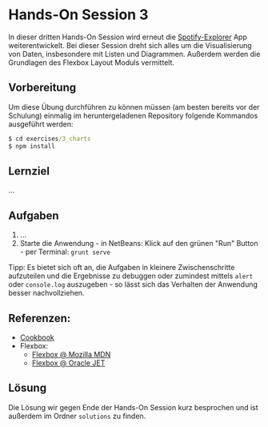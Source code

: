 # Hands-On Session 3

In dieser dritten Hands-On Session wird erneut die [Spotify-Explorer](https://github.com/enpit/jet-spotify-explorer/) App weiterentwickelt.
Bei dieser Session dreht sich alles um die Visualisierung von Daten, insbesondere mit Listen und Diagrammen.
Außerdem werden die Grundlagen des Flexbox Layout Moduls vermittelt.

## Vorbereitung

Um diese Übung durchführen zu können müssen (am besten bereits vor der Schulung) einmalig im heruntergeladenen Repository folgende Kommandos ausgeführt werden:

``` cmd
$ cd exercises/3_charts
$ npm install
```

## Lernziel

...

## Aufgaben

  1. ...
  5. Starte die Anwendung
    - in NetBeans: Klick auf den grünen "Run" Button
    - per Terminal: `grunt serve`

Tipp: Es bietet sich oft an, die Aufgaben in kleinere Zwischenschritte aufzuteilen und die Ergebnisse zu debuggen oder zumindest mittels `alert` oder `console.log` auszugeben - so lässt sich das Verhalten der Anwendung besser nachvollziehen.

## Referenzen:

- [Cookbook](http://www.oracle.com/webfolder/technetwork/jet/jetCookbook.html)
- Flexbox:
  - [Flexbox @ Mozilla MDN](https://developer.mozilla.org/en-US/docs/Web/CSS/CSS_Flexible_Box_Layout/Using_CSS_flexible_boxes)
  - [Flexbox @ Oracle JET](http://www.oracle.com/webfolder/technetwork/jet/jetCookbook.html?component=flex&demo=basics)

## Lösung

Die Lösung wir gegen Ende der Hands-On Session kurz besprochen und ist außerdem im Ordner `solutions` zu finden.
